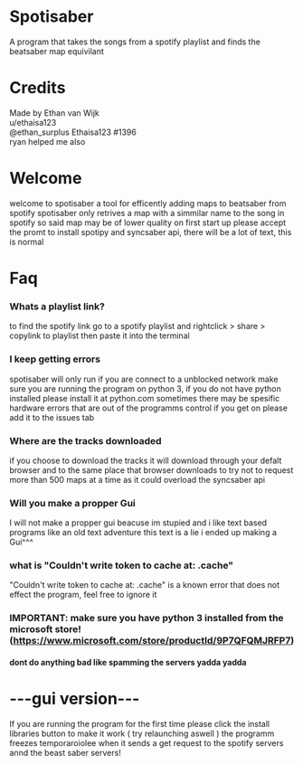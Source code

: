 # Spotisaber
A program that takes the songs from a spotify playlist and finds the beatsaber map equivilant 

# Credits
Made by Ethan van Wijk                            
u/ethaisa123                        
@ethan_surplus
Ethaisa123 #1396                   
ryan helped me also                      

# Welcome
welcome to spotisaber a tool for efficently adding maps to beatsaber from spotify
spotisaber only retrives a map with a simmilar name to the song in spotify so said map may be of lower quality
on first start up please accept the promt to install spotipy and syncsaber api, there will be a lot of text, this is normal

# Faq
### Whats a playlist link?
to find the spotify link go to a spotify playlist and rightclick > share > copylink to playlist 
then paste it into the terminal

### I keep getting errors
spotisaber will only run if you are connect to a unblocked network
make sure you are running the program on python 3, if you do not have python installed please install it at python.com
sometimes there may be spesific hardware errors that are out of the programms control if you get on please add it to the issues tab


### Where are the tracks downloaded
if you choose to download the tracks it will download through your defalt browser and to the same place that browser downloads to
try not to request more than 500 maps at a time as it could overload the syncsaber api

### Will you make a propper Gui
I will not make a propper gui beacuse im stupied and i like text based programs like an old text adventure 
this text is a lie i ended up making a Gui^^^

### what is "Couldn't write token to cache at: .cache"
"Couldn't write token to cache at: .cache" is a known error that does not effect the program, feel free to ignore it
### IMPORTANT: make sure you have python 3 installed from the microsoft store! (https://www.microsoft.com/store/productId/9P7QFQMJRFP7)

#### dont do anything bad like spamming the servers yadda yadda

# ---gui version---
If you are running the program for the first time please click the install libraries button to make it work ( try relaunching aswell )
the programm freezes temporaroiolee when it sends a get request to the spotify servers annd the beast saber servers!





